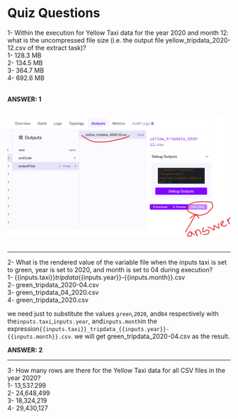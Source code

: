 <h1>Quiz Questions</h1>
1- Within the execution for Yellow Taxi data for the year 2020 and month 12: what is the uncompressed file size (i.e. the output file yellow_tripdata_2020-12.csv of the extract task)?<br>
1- 128.3 MB<br>
2- 134.5 MB<br>
3- 364.7 MB<br>
4- 692.6 MB<br><br>

**ANSWER: 1**
<br><br>

![Sample Image](../images/module2/kes_1.png)
<br><br>

----------------------------------------------------------------------------------------------
2- What is the rendered value of the variable file when the inputs taxi is set to green, year is set to 2020, and month is set to 04 during execution?<br>
1- {{inputs.taxi}}_tripdata_{{inputs.year}}-{{inputs.month}}.csv<br>
2- green_tripdata_2020-04.csv<br>
3- green_tripdata_04_2020.csv<br>
4- green_tripdata_2020.csv<br>

we need just to substitute the values `green`,`2020`, and`04` respectively with the`inputs.taxi`,`inputs.year`, and`inputs.month`in the expression`{{inputs.taxi}}_tripdata_{{inputs.year}}-{{inputs.month}}.csv`. we will get green_tripdata_2020-04.csv as the result.

**ANSWER: 2**
<br>

----------------------------------------------------------------------------------------------
3- How many rows are there for the Yellow Taxi data for all CSV files in the year 2020?<br>
1- 13,537.299<br>
2- 24,648,499<br>
3- 18,324,219<br>
4- 29,430,127<br>
